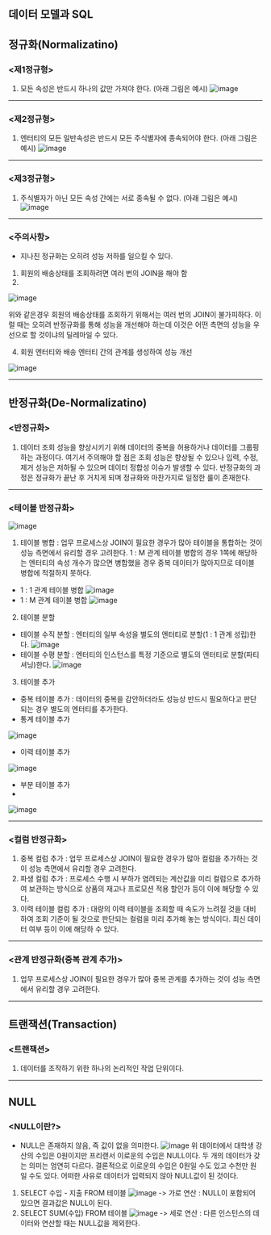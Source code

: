 데이터 모델과 SQL
-----------------

정규화(Normalizatino)
--------------------

### <제1정규형>
1) 모든 속성은 반드시 하나의 값만 가져야 한다. (아래 그림은 예시)
![image](https://github.com/user-attachments/assets/7ae7413f-bf8d-4868-bb1e-0a75109c12e6)
- - -
### <제2정규형>
1) 엔터티의 모든 일반속성은 반드시 모든 주식별자에 종속되어야 한다. (아래 그림은 예시)
![image](https://github.com/user-attachments/assets/8845b33b-6971-475d-8f51-748160763b4a)
- - -
### <제3정규형>
1) 주식별자가 아닌 모든 속성 간에는 서로 종속될 수 없다. (아래 그림은 예시)
![image](https://github.com/user-attachments/assets/44d26f5f-7dc0-4b61-bb1a-89742641ceb3)
- - -
### <주의사항>
- 지나친 정규화는 오히려 성능 저하를 일으킬 수 있다.
1) 회원의 배송상태를 조회하려면 여러 번의 JOIN을 해야 함
2) 
![image](https://github.com/user-attachments/assets/1b271969-8bb1-4d34-a86a-c489da2db130)

위와 같은경우 회원의 배송상태를 조회하기 위해서는 여러 번의 JOIN이 불가피하다. 이럴 때는 오히려 반정규화를 통해 성능을 개선해야 하는데 이것은 어떤 측면의 성능을 우선으로 할 것이냐의 딜레마일 수 있다.

4) 회원 엔터티와 배송 엔터티 간의 관계를 생성하여 성능 개선

![image](https://github.com/user-attachments/assets/40c5cf88-aa9e-48d9-bf79-11f2e6a33794)
- - -

반정규화(De-Normalizatino)
-------------------------

### <반정규화>
1) 데이터 조회 성능을 향상시키기 위해 데이터의 중복을 허용하거나 데이터를 그룹핑하는 과정이다. 여기서 주의해야 할 점은 조회 성능은 향상될 수 있으나 입력, 수정, 제거 성능은 저하될 수 있으며 데이터 정합성 이슈가 발생할 수 있다. 반정규화의 과정은 정규화가 끝난 후 거치게 되며 정규화와 마찬가지로 일정한 룰이 존재한다.
- - -
### <테이블 반정규화>	
![image](https://github.com/user-attachments/assets/ac35b15c-fa29-4f0c-89d5-a25fabe7a742)
1) 테이블 병합 : 업무 프로세스상 JOIN이 필요한 경우가 많아 테이블을 통합하는 것이 성능 측면에서 유리할 경우 고려한다. 1 : M 관계 테이블 병합의 경우 1쪽에 해당하는 엔터티의 속성 개수가 많으면 병합했을 경우 중복 데이터가 많아지므로 테이블 병합에 적절하지 못하다.
- 1 : 1 관계 테이블 병합
![image](https://github.com/user-attachments/assets/ecfedce2-a971-41e3-9138-6cb4f1fcd5b4)
- 1 : M 관계 테이블 병합
![image](https://github.com/user-attachments/assets/71bb8421-298c-421f-abb5-ea7e0de664f5)
2) 테이블 분할
- 테이블 수직 분할 : 엔터티의 일부 속성을 별도의 엔터티로 분할(1 : 1 관계 성립)한다.
![image](https://github.com/user-attachments/assets/c387682e-e3ee-452e-a175-4595cbf354bb)
- 테이블 수평 분할 : 엔터티의 인스턴스를 특정 기준으로 별도의 엔터티로 분할(파티셔닝)한다.
![image](https://github.com/user-attachments/assets/bddf6909-d01f-4c0b-a40f-82a8f5deffbc)
3) 테이블 추가
- 중복 테이블 추가 : 데이터의 중복을 감안하더라도 성능상 반드시 필요하다고 판단되는 경우 별도의 엔터티를 추가한다.
- 통계 테이블 추가

![image](https://github.com/user-attachments/assets/4c0268e6-0b2a-4b8f-9167-89fdaf561373)

- 이력 테이블 추가

![image](https://github.com/user-attachments/assets/ad4b2441-bff4-43a8-a132-9ac40e752fe8)

- 부분 테이블 추가
- 
![image](https://github.com/user-attachments/assets/453676d2-5be4-4710-9b56-bde92189e4d2)
- - -
### <컬럼 반정규화>
1) 중복 컬럼 추가 : 업무 프로세스상 JOIN이 필요한 경우가 많아 컬럼을 추가하는 것이 성능 측면에서 유리할 경우 고려한다.
2) 파생 컬럼 추가 : 프로세스 수행 시 부하가 염려되는 계산값을 미리 컬럼으로 추가하여 보관하는 방식으로 상품의 재고나 프로모션 적용 할인가 등이 이에 해당할 수 있다.
3) 이력 테이블 컬럼 추가 : 대량의 이력 테이블을 조회할 때 속도가 느려질 것을 대비하여 조회 기준이 될 것으로 판단되는 컬럼을 미리 추가해 놓는 방식이다. 최신 데이터 여부 등이 이에 해당하 수 있다.
- - -
### <관계 반정규화(중복 관계 추가)>
1) 업무 프로세스상 JOIN이 필요한 경우가 많아 중복 관계를 추가하는 것이 성능 측면에서 유리할 경우 고려한다.
- - -

트랜잭션(Transaction)
--------------------

### <트랜잭션>
1) 데이터를 조작하기 위한 하나의 논리적인 작업 단위이다.
- - -

NULL
----

### <NULL이란?>
- NULL은 존재하지 않음, 즉 값이 없을 의미한다.
![image](https://github.com/user-attachments/assets/901a9d2e-664c-4758-baba-4ddd07c1fe1a)
위 데이터에서 대학생 강산의 수입은 0원이지만 프리랜서 이로운의 수입은 NULL이다. 두 개의 데이터가 갖는 의미는 엄연히 다르다. 결론적으로 이로운의 수입은 0원일 수도 있고 수천만 원일 수도 있다. 어떠한 사유로 데이터가 입력되지 않아 NULL값이 된 것이다.
1) SELECT 수입 - 지출 FROM 테이블
![image](https://github.com/user-attachments/assets/5535ab2e-d853-42e6-babe-b1cb6f6a066f)
-> 가로 연산 : NULL이 포함되어 있으면 결과값은 NULL이 된다.
2) SELECT SUM(수입) FROM 테이블
![image](https://github.com/user-attachments/assets/b0923348-e935-4de3-96a4-9c4894787145)
-> 세로 연산 : 다른 인스턴스의 데이터와 연산할 때는 NULL값을 제외한다.

